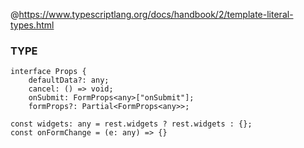 @https://www.typescriptlang.org/docs/handbook/2/template-literal-types.html

### TYPE

```
interface Props {
    defaultData?: any;
    cancel: () => void;
    onSubmit: FormProps<any>["onSubmit"];
	formProps?: Partial<FormProps<any>>;
	
const widgets: any = rest.widgets ? rest.widgets : {};
const onFormChange = (e: any) => {}
```
